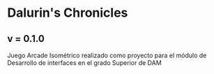# Dalurin's Chronicles
## v = 0.1.0
Juego Arcade Isométrico realizado como proyecto para el módulo de Desarrollo de interfaces en el grado Superior de DAM
